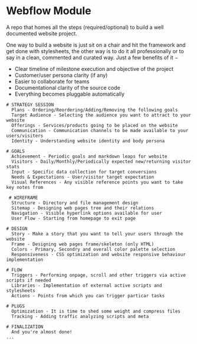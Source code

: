 # Webflow Module
A repo that homes all the steps (required/optional) to build a well documented website project.

One way to build a website is just sit on a chair and hit the framework and get done with stylesheets, the other way is to do it all professionally or to say in a clean, commented and curated way. Just a few benefits of it &minus;
- Clear timeline of milestone execution and objective of the project
- Customer/user persona clarity (if any)
- Easier to collaborate for teams
- Documentational clarity of the source code
- Everything becomes pluggable automatically

```
# STRATEGY SESSION
  Plans - Ordering/Reordering/Adding/Removing the following goals
  Target Audience - Selecting the audience you want to attract to your website
  Offerings - Services/products going to be placed on the website
  Communication - Communication channels to be made available to your users/visiters
  Identity - Understanding website identity and body persona

# GOALS
  Achievement - Periodic goals and markdown leaps for website
  Visitors - Daily/Monthly/Periodically expected new/returning visitor stats
  Input - Specific data collection for target conversions
  Needs & Expectations - User/visitor target expectation
  Visual References - Any visible reference points you want to take key notes from
 
 # WIREFRAME
  Structure - Directory and file management design
  Sitemap - Designing web pages tree and their relations
  Navigation - Visible hyperlink options available for user
  User Flow - Starting from homepage to exit page

# DESIGN
  Story - Make a story that you want to tell your users through the website
  Frame - Designing web pages frame/skeleton (only HTML)
  Colors - Primary, Secondry and overall color palette selection
  Responsiveness - CSS optimization and website responsive behaviour implementation

# FLOW
  Triggers - Performing onpage, scroll and other triggers via active scripts if needed
  Libraries - Implementation of external active scripts and stylesheets
  Actions - Points from which you can trigger particar tasks

# PLUGS
  Optimization - It is time to shed some weight and compress files
  Tracking - Adding traffic analyzing scripts and meta

# FINALIZATION
  And you're almost done!
...
```
